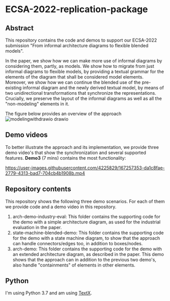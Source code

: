 # ECSA-2022-replication-package


## Abstract
This repository contains the code and demos to support our ECSA-2022 submission "From informal architecture diagrams to flexible blended models".

In the paper, we show how we can make more use of informal diagrams by considering them, partly, as models. We show how to migrate from just informal diagrams to flexible models, by providing a textual grammar for the elements of the diagram that shall be considered model elements. Moreover, we show how we can continue the blended use of the pre-existing informal diagram and the newly derived textual model, by means of two unidirectional transformations that synchronize the representations. Crucially, we preserve the layout of the informal diagrams as well as all the "non-modeling" elements in it.

The figure below provides an overview of the approach
![modelingwithdrawio drawio](https://user-images.githubusercontent.com/4225829/167256190-05a65831-53dc-4f1f-844b-cc7fc2afd35e.png)


## Demo videos
To better illustrate the approach and its implementation, we provide three demo video's that show the synchronization and several supported features. __Demo3__ (7 mins) contains the most functionality:


https://user-images.githubusercontent.com/4225829/167257353-da1c8fae-2779-4313-bad7-704cb4b1908b.mp4



## Repository contents
This repository shows the following three demo scenarios. For each of them we provide code and a demo video in this repository.

  1. arch-demo-industry-eval: This folder contains the supporting code for the demo with a simple architecture diagram, as used for the industrial evaluation in the paper.
  2. state-machine-blended-demo: This folder contains the supporting code for the demo with a state machine diagram, to show that the approach can handle connectors/edges too, in addition to boxes/nodes.
  3. arch-demo: This folder contains the supporting code for the demo with an extended architecture diagram, as described in the paper. This demo shows that the approach can in addition to the previous two demo's, also handle "containments" of elements in other elements.


## Python
I'm using Python 3.7 and am using [TextX](https://github.com/textX/textX).

